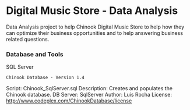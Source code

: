 
# Digital Music Store - Data Analysis
Data Analysis project to help Chinook Digital Music Store to help how they can optimize their business opportunities and to help answering business related questions.

### Database and Tools
SQL Server


    Chinook Database - Version 1.4
    
   Script: Chinook_SqlServer.sql
   Description: Creates and populates the Chinook database.
   DB Server: SqlServer
   Author: Luis Rocha
   License: http://www.codeplex.com/ChinookDatabase/license
